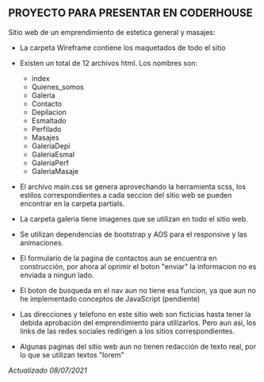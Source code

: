 ## **PROYECTO PARA PRESENTAR EN CODERHOUSE**

Sitio web de un emprendimiento de estetica general y masajes:

  * La carpeta Wireframe contiene los maquetados de todo el sitio
  * Existen un total de 12 archivos html. Los nombres son:
    * index
    * Quienes_somos
    * Galeria
    * Contacto
    * Depilacion
    * Esmaltado
    * Perfilado 
    * Masajes
    * GaleriaDepi
    * GaleriaEsmal
    * GaleriaPerf
    * GaleriaMasaje

  * El archivo main.css se genera aprovechando la herramienta scss, los estilos correspondientes a cada seccion del sitio web se pueden encontrar en la carpeta partials.
  * La carpeta galeria tiene imagenes que se utilizan en todo el sitio web.
  * Se utilizan dependencias de bootstrap y AOS para el responsive y las animaciones.
  * El formulario de la pagina de contactos aun se encuentra en construcción, por ahora al oprimir el boton "enviar" la informacion no es enviada a ningun lado.
  * El boton de busqueda en el nav aun no tiene esa funcion, ya que aun no he implementado conceptos de JavaScript (pendiente)
  * Las direcciones y telefono en este sitio web son ficticias hasta tener la debida aprobación del emprendimiento para utilizarlos. Pero aun asi, los links de las redes sociales redirigen a los sitios correspondientes.
  * Algunas paginas del sitio web aun no tienen redacción de texto real, por lo que se utilizan textos "lorem"
  

  
_Actualizado 08/07/2021_
